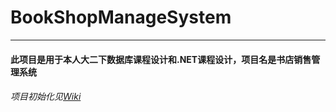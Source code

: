 # **BookShopManageSystem**

---

#### **此项目是用于本人大二下数据库课程设计和.NET课程设计，项目名是书店销售管理系统**

###### 项目初始化见[Wiki](https://github.com/2985578957/BookShopManageSystem/wiki/Initialize)
